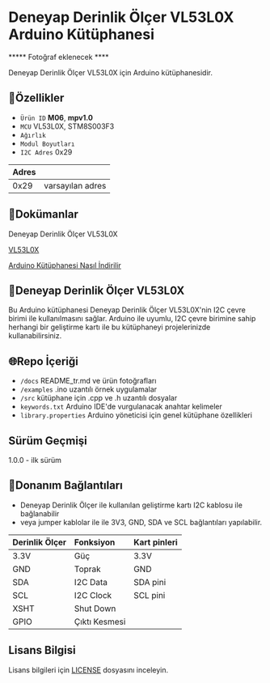 # Deneyap Derinlik Ölçer VL53L0X Arduino Kütüphanesi

***** Fotoğraf eklenecek ****

Deneyap Derinlik Ölçer VL53L0X için Arduino kütüphanesidir.

## :mag_right:Özellikler 
- `Ürün ID` **M06**, **mpv1.0**
- `MCU` VL53L0X, STM8S003F3
- `Ağırlık`
- `Modul Boyutları` 
- `I2C Adres` 0x29

| Adres |  | 
| :--- | :---     |
| 0x29 | varsayılan adres |

## :closed_book:Dokümanlar
Deneyap Derinlik Ölçer VL53L0X

[VL53L0X](https://www.st.com/content/ccc/resource/technical/document/datasheet/group3/b2/1e/33/77/c6/92/47/6b/DM00279086/files/DM00279086.pdf/jcr:content/translations/en.DM00279086.pdf)


[Arduino Kütüphanesi Nasıl İndirilir](https://docs.arduino.cc/software/ide-v1/tutorials/installing-libraries)

## :pushpin:Deneyap Derinlik Ölçer VL53L0X
Bu Arduino kütüphanesi Deneyap Derinlik Ölçer VL53L0X'nin I2C çevre birimi ile kullanılmasını sağlar. Arduino ile uyumlu, I2C çevre birimine sahip herhangi bir geliştirme kartı ile bu kütüphaneyi projelerinizde kullanabilirsiniz.

## :globe_with_meridians:Repo İçeriği
- `/docs` README_tr.md ve ürün fotoğrafları
- `/examples` .ino uzantılı örnek uygulamalar
- `/src` kütüphane için .cpp ve .h uzantılı dosyalar
- `keywords.txt` Arduino IDE'de vurgulanacak anahtar kelimeler
- `library.properties` Arduino yöneticisi için genel kütüphane özellikleri

## Sürüm Geçmişi
1.0.0 - ilk sürüm

## :rocket:Donanım Bağlantıları
- Deneyap Derinlik Ölçer ile kullanılan geliştirme kartı I2C kablosu ile bağlanabilir
- veya jumper kablolar ile ile 3V3, GND, SDA ve SCL bağlantıları yapılabilir. 

| Derinlik Ölçer | Fonksiyon| Kart pinleri |
| :---     | :---   |   :---  |
| 3.3V     | Güç    | 3.3V    |
| GND      | Toprak |GND      |
| SDA      | I2C Data  | SDA pini |
| SCL      | I2C Clock | SCL pini|
| XSHT | Shut Down | | 
| GPIO | Çıktı Kesmesi | | 

## Lisans Bilgisi 
Lisans bilgileri için [LICENSE](https://github.com/deneyapkart/deneyap-derinlik-olcer-arduino-library/blob/master/LICENSE) dosyasını inceleyin.